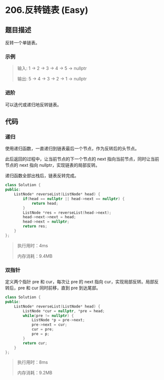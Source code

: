 # 206.反转链表 (Easy)

## 题目描述

反转一个单链表。

### 示例

> 输入: 1 -> 2 -> 3 -> 4 -> 5 -> nullptr
> 
> 输出: 5 -> 4 -> 3 -> 2 -> 1 -> nullptr

### 进阶

可以迭代或递归地反转链表。

## 代码

### 递归

使用递归函数，一直递归到链表最后一个节点，作为反转后的头节点。

此后返回的过程中，让当前节点的下一个节点的 next 指向当前节点，同时让当前节点的 next 指向 nullptr，实现链表的局部反转。

递归函数全部出栈后，链表反转完成。

```c++
class Solution {
public:
    ListNode* reverseList(ListNode* head) {
        if(head == nullptr || head->next == nullptr) {
            return head;
        }
        ListNode *res = reverseList(head->next);
        head->next->next = head;
        head->next = nullptr;
        return res;
    }
};
```

> 执行用时：4ms
> 
> 内存消耗：9.4MB

### 双指针

定义两个指针 pre 和 cur，每次让 pre 的 next 指向 cur，实现局部反转。局部反转后，pre 和 cur 同时前移，直到 pre 到达尾部。

```c++
class Solution {
public:
    ListNode* reverseList(ListNode* head) {
        ListNode *cur = nullptr, *pre = head;
        while(pre != nullptr) {
            ListNode *p = pre->next;
            pre->next = cur;
            cur = pre;
            pre = p;
        }
        return cur;
    }
};
```

> 执行用时：8ms
> 
> 内存消耗：9.2MB